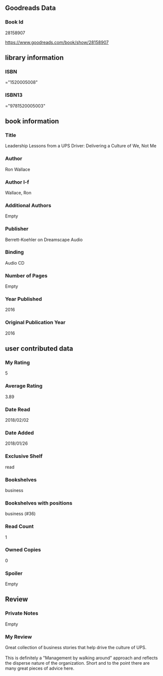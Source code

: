 <!-- This template shows how to bulk convert all columns of data into one markdown file -->
<!-- caveat: substitution key matches column headers from default export. You will get a KeyError if there's a mismatch -->

## Goodreads Data

### Book Id 

28158907

https://www.goodreads.com/book/show/28158907

## library information

### ISBN 
="1520005008"

### ISBN13 
="9781520005003"

## book information

### Title
Leadership Lessons from a UPS Driver: Delivering a Culture of We, Not Me

### Author 
Ron Wallace

### Author l-f 
Wallace, Ron

### Additional Authors
Empty

### Publisher 
Berrett-Koehler on Dreamscape Audio

### Binding
Audio CD

### Number of Pages
Empty

### Year Published
2016

### Original Publication Year 
2016

## user contributed data

### My Rating
5

### Average Rating
3.89

### Date Read
2018/02/02

### Date Added
2018/01/26

### Exclusive Shelf
read

### Bookshelves
business

### Bookshelves with positions
business (#36)

### Read Count
1

### Owned Copies
0

### Spoiler 
Empty

## Review

### Private Notes
Empty

### My Review
Great collection of business stories that help drive the culture of UPS.<br/><br/>This is definitely a "Management by walking around" approach and reflects the disperse nature of the organization. Short and to the point there are many great pieces of advice here.